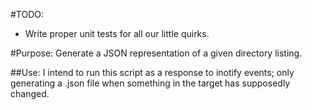 #TODO:
* Write proper unit tests for all our little quirks.

#Purpose:
  Generate a JSON representation of a given directory listing.

##Use:
  I intend to run this script as a response to inotify events; only generating
  a .json file when something in the target has supposedly changed.

